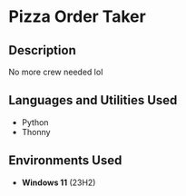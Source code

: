 <h1>Pizza Order Taker</h1>

<h2>Description</h2>
No more crew needed lol


<h2>Languages and Utilities Used</h2>

- Python
- Thonny
  
<h2>Environments Used </h2>

- <b>Windows 11</b> (23H2)
